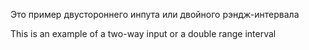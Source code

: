 Это пример двустороннего инпута или двойного рэндж-интервала

This is an example of a two-way input or a double range interval